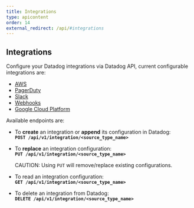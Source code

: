 ```yaml
---
title: Integrations
type: apicontent
order: 14
external_redirect: /api/#integrations
---
```


## Integrations

Configure your Datadog integrations via Datadog API, current configurable integrations are:

* [AWS][1]
* [PagerDuty][2]
* [Slack][3]
* [Webhooks][4]
* [Google Cloud Platform][5]

Available endpoints are:

* To **create** an integration or **append** its configuration in Datadog:  
    **`POST /api/v1/integration/<source_type_name>`**
    
* To **replace** an integration configuration:  
    **`PUT /api/v1/integration/<source_type_name>`**
    
     CAUTION: Using `PUT` will remove/replace existing configurations.

* To read an integration configuration:  
    **`GET /api/v1/integration/<source_type_name>`**

* To delete an integration from Datadog:  
    **`DELETE /api/v1/integration/<source_type_name>`**

[1]: /api/#aws
[2]: /api/#pagerduty
[3]: /api/#slack
[4]: /api/#webhooks
[5]: /api/#google-cloud-platform
